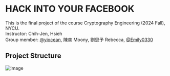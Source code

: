 # HACK INTO YOUR FACEBOOK
This is the final project of the course Cryptography Engineering (2024 Fall), NYCU.  
Instructor: Chih-Jen, Hsieh  
Group member: [@yiocean](https://github.com/yiocean), 陳奕 Moony, 劉思予 Rebecca, [@Emily0330](https://github.com/emily0330)
## Project Structure
![image](https://github.com/user-attachments/assets/6f71031f-26ba-49d6-bd0b-8054f009d63c)
